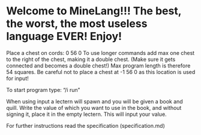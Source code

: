 # Welcome to MineLang!!! The best, the worst, the most useless language EVER! Enjoy!

Place a chest on cords: 0 56 0
To use longer commands add max one chest to the right of the chest, making it a double chest. (Make sure it gets connected and becomes a double chest!) Max program length is therefore 54 squares.
Be careful not to place a chest at -1 56 0 as this location is used for input!

To start program type: “/i run”

When using input a lectern will spawn and you will be given a book and quill. Write the value of which you want to use in the book, and without signing it, place it in the empty lectern. This will input your value.

For further instructions read the specification (specification.md)
